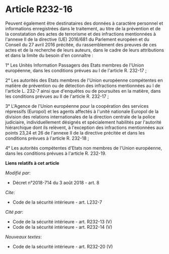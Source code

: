 # Article R232-16

Peuvent également être destinataires des données à caractère personnel et informations enregistrées dans le traitement, au
titre de la prévention et de la constatation des actes de terrorisme et des infractions mentionnées à l'annexe II de la
directive (UE) 2016/681 du Parlement européen et du Conseil du 27 avril 2016 précitée, du rassemblement des preuves de ces
actes et de la recherche de leurs auteurs, dans le cadre de leurs attributions et dans la limite du besoin d'en connaître :

1° Les Unités Information Passagers des Etats membres de l'Union européenne, dans les conditions prévues au I de l'article R.
232-17 ;

2° Les autorités des Etats membres de l'Union européenne compétentes en matière de prévention ou de détection des infractions
mentionnées au I de l'article L. 232-7 ainsi que d'enquêtes ou de poursuites en la matière, dans les conditions prévues au II
de l'article R. 232-17 ;

3° L'Agence de l'Union européenne pour la coopération des services répressifs (Europol) et les agents affectés à l'unité
nationale Europol de la division des relations internationales de la direction centrale de la police judiciaire,
individuellement désignés et spécialement habilités par l'autorité hiérarchique dont ils relèvent, à l'exception des
infractions mentionnées aux points 23,24 et 26 de l'annexe II de la directive précitée et dans les conditions prévues à
l'article R. 232-18 ;

4° Les autorités compétentes d'Etats non membres de l'Union européenne, dans les conditions prévues à l'article R. 232-19.

**Liens relatifs à cet article**

_Modifié par_:

  - Décret n°2018-714 du 3 août 2018 - art. 8

_Cite_:

  - Code de la sécurité intérieure - art. L232-7

_Cité par_:

  - Code de la sécurité intérieure - art. R232-13 (V)
  - Code de la sécurité intérieure - art. R232-14 (V)

_Nouveaux textes_:

  - Code de la sécurité intérieure - art. R232-20 (V)
